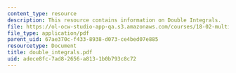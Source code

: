 ```yaml
---
content_type: resource
description: This resource contains information on Double Integrals.
file: https://ol-ocw-studio-app-qa.s3.amazonaws.com/courses/18-02-multivariable-calculus-spring-2006/adece8fc7ad82656a8131b0b793c8c72_double_integrals.pdf
file_type: application/pdf
parent_uid: 67ae370c-f433-8938-d073-ce4bed07e885
resourcetype: Document
title: double_integrals.pdf
uid: adece8fc-7ad8-2656-a813-1b0b793c8c72
---
```

